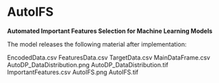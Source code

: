 # AutoIFS
**Automated Important Features Selection for Machine Learning Models**

The model releases the following material after implementation:

EncodedData.csv
FeaturesData.csv
TargetData.csv
MainDataFrame.csv
AutoDP_DataDistribution.png
AutoDP_DataDistribution.tif
ImportantFeatures.csv
AutoIFS.png
AutoIFS.tif

